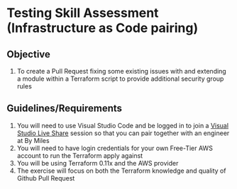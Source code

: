 # Testing Skill Assessment (Infrastructure as Code pairing)
## Objective
1. To create a Pull Request fixing some existing issues with and extending a module within a Terraform script to provide additional security group rules

## Guidelines/Requirements
1. You will need to use Visual Studio Code and be logged in to join a [Visual Studio Live Share](https://visualstudio.microsoft.com/services/live-share/) session so that you can pair together with an engineer at By Miles 
1. You will need to have login credentials for your own Free-Tier AWS account to run the Terraform apply against
1. You will be using Terraform 0.11x and the AWS provider
1. The exercise will focus on both the Terraform knowledge and quality of Github Pull Request
